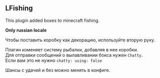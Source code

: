 ## LFishing
This plugin added boxes to minecraft fishing.

**Only russian locale**

Чтобы поставить коробку как декорацию, используйте вторую руку.

Плагин изменяет систему рыбалки, добавляя в нее коробки.   
Для отправки сообщений о вылавливании бокса нужен ``Chatty``.  
Если вам это не нужно ``chatty: using: false``

Шансы с удачей и без можно менять в конфиге.